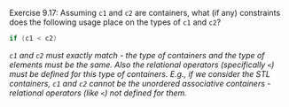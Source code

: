 Exercise 9.17: Assuming `c1` and `c2` are containers, what (if any)
constraints does the following usage place on the types of `c1` and `c2`?
```c++
if (c1 < c2)
```

_`c1` and `c2` must exactly match - the type of containers and the type of elements must be the same._
_Also the relational operators (specifically `<`) must be defined for this type of containers._
_E.g., if we consider the STL containers, `c1` and `c2`  cannot be the unordered associative containers - relational operators (like `<`) not defined for them._